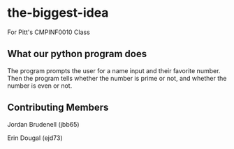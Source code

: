 # the-biggest-idea
For Pitt's CMPINF0010 Class

## What our python program does
The program prompts the user for a name input and their favorite number. Then the program tells whether the number is prime or not, and whether the number is even or not.

## Contributing Members
Jordan Brudenell (jbb65)

Erin Dougal (ejd73)
